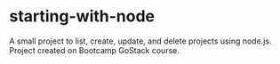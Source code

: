 # starting-with-node
A small project to list, create, update, and delete projects using node.js. Project created on Bootcamp GoStack course.
